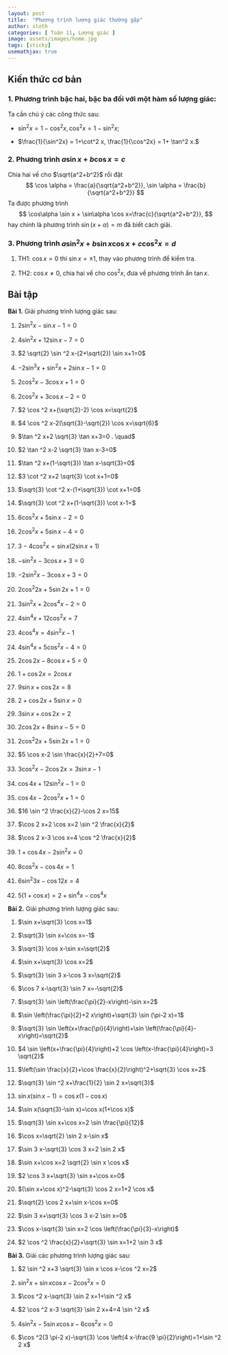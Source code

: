 ```yaml
---
layout: post
title:  "Phương trình lượng giác thường gặp"
author: sloth
categories: [ Toán 11, Lượng giác ]
image: assets/images/home.jpg
tags: [sticky]
usemathjax: true
---
```


## Kiến thức cơ bản

### 1. Phương trình bậc hai, bậc ba đối với một hàm số lượng giác:

Ta cần chú ý các công thức sau:

-   $\sin^2x =1 - \cos^2x, \cos^2x =  1 - \sin^2x;$

-   $\frac{1}{\sin^2x}  = 1+\cot^2 x, \frac{1}{\cos^2x} = 1+ \tan^2 x.$

### 2. Phương trình $a\sin x + b \cos x =c$

Chia hai vế cho $\sqrt{a^2+b^2}$ rồi đặt
$$
\cos \alpha = \frac{a}{\sqrt{a^2+b^2}}, \sin \alpha = \frac{b}{\sqrt{a^2+b^2}}
$$
Ta được phương trình
$$
\cos\alpha \sin x + \sin\alpha \cos x=\frac{c}{\sqrt{a^2+b^2}},
$$
hay chính là phương trình  $\sin\left(x+\alpha\right) = m$ đã biết cách giải.

### 3\. Phương trình $a \sin^2x + b \sin x \cos x + c \cos^2x =d$

1.  TH1: $\cos x = 0$ thì $\sin x = \pm 1$, thay vào phương trình để
    kiểm tra.

2.  TH2: $\cos x \ne 0$, chia hai vế cho $\cos^2x$, đưa về phương trình
    ẩn $\tan x.$

## Bài tập

**Bài 1.** Giải phương trình lượng giác sau:

1.  $2 \sin ^2 x-\sin x-1=0$

2.  $4 \sin ^2 x+12 \sin x-7=0$

3.  $2 \sqrt{2} \sin ^2 x-(2+\sqrt{2}) \sin x+1=0$

4.  $-2 \sin ^3 x+\sin ^2 x+2 \sin x-1=0$

5.  $2 \cos ^2 x-3 \cos x+1=0$

6.  $2 \cos ^2 x+3 \cos x-2=0$

7.  $2 \cos ^2 x+(\sqrt{2}-2) \cos x=\sqrt{2}$

8.  $4 \cos ^2 x-2(\sqrt{3}-\sqrt{2}) \cos x=\sqrt{6}$

9.  $\tan ^2 x+2 \sqrt{3} \tan x+3=0 . \quad$

10.  $2 \tan ^2 x-2 \sqrt{3} \tan x-3=0$

11.  $\tan ^2 x+(1-\sqrt{3}) \tan x-\sqrt{3}=0$

12.  $3 \cot ^2 x+2 \sqrt{3} \cot x+1=0$

13.  $\sqrt{3} \cot ^2 x-(1+\sqrt{3}) \cot x+1=0$

14.  $\sqrt{3} \cot ^2 x+(1-\sqrt{3}) \cot x-1=$

15.  $6 \cos ^2 x+5 \sin x-2=0$

16.  $2 \cos ^2 x+5 \sin x-4=0$

17.  $3-4 \cos ^2 x=\sin x(2 \sin x+1)$

18.  $-\sin ^2 x-3 \cos x+3=0$

19.  $-2 \sin ^2 x-3 \cos x+3=0$

20.  $2 \cos ^2 2 x+5 \sin 2 x+1=0$

21.  $3 \sin ^2 x+2 \cos ^4 x-2=0$

22.  $4 \sin ^4 x+12 \cos ^2 x=7$

23.  $4 \cos ^4 x=4 \sin ^2 x-1$

24.  $4 \sin ^4 x+5 \cos ^2 x-4=0$

25.  $2 \cos 2 x-8 \cos x+5=0$

26.  $1+\cos 2 x=2 \cos x$

27.  $9 \sin x+\cos 2 x=8$

28.  $2+\cos 2 x+5 \sin x=0$

29.  $3 \sin x+\cos 2 x=2$

30.  $2 \cos 2 x+8 \sin x-5=0$

31.  $2 \cos ^2 2 x+5 \sin 2 x+1=0$

32.  $5 \cos x-2 \sin \frac{x}{2}+7=0$

33.  $3 \cos ^2 x-2 \cos 2 x=3 \sin x-1$

34.  $\cos 4 x+12 \sin ^2 x-1=0$

35.  $\cos 4 x-2 \cos ^2 x+1=0$

36.  $16 \sin ^2 \frac{x}{2}-\cos 2 x=15$

37.  $\cos 2 x+2 \cos x=2 \sin ^2 \frac{x}{2}$

38.  $\cos 2 x-3 \cos x=4 \cos ^2 \frac{x}{2}$

39.  $1+\cos 4 x-2 \sin ^2 x=0$

40.  $8 \cos ^2 x-\cos 4 x=1$

41.  $6 \sin ^2 3 x-\cos 12 x=4$

42.  $5(1+\cos x)=2+\sin ^4 x-\cos ^4 x$

**Bài 2.** Giải phương trình lượng giác sau:

1.  $\sin x+\sqrt{3} \cos x=1$

2.  $\sqrt{3} \sin x+\cos x=-1$

3.  $\sqrt{3} \cos x-\sin x=\sqrt{2}$

4.  $\sin x+\sqrt{3} \cos x=2$

5.  $\sqrt{3} \sin 3 x-\cos 3 x=\sqrt{2}$

6.  $\cos 7 x-\sqrt{3} \sin 7 x=-\sqrt{2}$

7.  $\sqrt{3} \sin \left(\frac{\pi}{2}-x\right)-\sin x=2$

8.  $\sin \left(\frac{\pi}{2}+2 x\right)+\sqrt{3} \sin (\pi-2 x)=1$

9.  $\sqrt{3} \sin \left(x+\frac{\pi}{4}\right)+\sin \left(\frac{\pi}{4}-x\right)=\sqrt{2}$

10.  $4 \sin \left(x+\frac{\pi}{4}\right)+2 \cos \left(x-\frac{\pi}{4}\right)=3 \sqrt{2}$

11.  $\left(\sin \frac{x}{2}+\cos \frac{x}{2}\right)^2+\sqrt{3} \cos x=2$

12.  $\sqrt{3} \sin ^2 x+\frac{1}{2} \sin 2 x=\sqrt{3}$

13.  $\sin x(\sin x-1)=\cos x(1-\cos x)$

14.  $\sin x(\sqrt{3}-\sin x)=\cos x(1+\cos x)$

15.  $\sqrt{3} \sin x+\cos x=2 \sin \frac{\pi}{12}$

16.  $\cos x=\sqrt{2} \sin 2 x-\sin x$

17.  $\sin 3 x-\sqrt{3} \cos 3 x=2 \sin 2 x$

18.  $\sin x+\cos x=2 \sqrt{2} \sin x \cos x$

19.  $2 \cos 3 x+\sqrt{3} \sin x+\cos x=0$

20.  $(\sin x+\cos x)^2-\sqrt{3} \cos 2 x=1+2 \cos x$

21.  $\sqrt{2} \cos 2 x+\sin x-\cos x=0$

22.  $\sin 3 x+\sqrt{3} \cos 3 x-2 \sin x=0$

23.  $\cos x-\sqrt{3} \sin x=2 \cos \left(\frac{\pi}{3}-x\right)$

24.  $2 \cos ^2 \frac{x}{2}+\sqrt{3} \sin x=1+2 \sin 3 x$

**Bài 3.** Giải các phương trình lượng giác sau:

1.  $2 \sin ^2 x+3 \sqrt{3} \sin x \cos x-\cos ^2 x=2$

2.  $\sin ^2 x+\sin x \cos x-2 \cos ^2 x=0$

3.  $\cos ^2 x-\sqrt{3} \sin 2 x=1+\sin ^2 x$

4.  $2 \cos ^2 x-3 \sqrt{3} \sin 2 x+4=4 \sin ^2 x$

5.  $4 \sin ^2 x-5 \sin x \cos x-6 \cos ^2 x=0$

6.  $\cos ^2(3 \pi-2 x)-\sqrt{3} \cos \left(4 x-\frac{9 \pi}{2}\right)=1+\sin ^2 2 x$